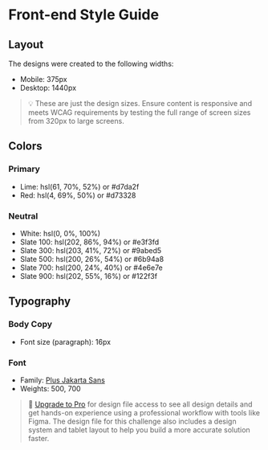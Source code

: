 # Front-end Style Guide

## Layout

The designs were created to the following widths:

- Mobile: 375px
- Desktop: 1440px

> 💡 These are just the design sizes. Ensure content is responsive and meets WCAG requirements by testing the full range of screen sizes from 320px to large screens.

## Colors

### Primary

- Lime: hsl(61, 70%, 52%) or #d7da2f
- Red: hsl(4, 69%, 50%) or #d73328

### Neutral

- White: hsl(0, 0%, 100%)
- Slate 100: hsl(202, 86%, 94%) or #e3f3fd
- Slate 300: hsl(203, 41%, 72%) or #9abed5
- Slate 500: hsl(200, 26%, 54%) or #6b94a8
- Slate 700: hsl(200, 24%, 40%) or #4e6e7e
- Slate 900: hsl(202, 55%, 16%) or #122f3f

## Typography

### Body Copy

- Font size (paragraph): 16px 

### Font

- Family: [Plus Jakarta Sans](https://fonts.google.com/specimen/Plus+Jakarta+Sans)
- Weights: 500, 700

> 💎 [Upgrade to Pro](https://www.frontendmentor.io/pro?ref=style-guide) for design file access to see all design details and get hands-on experience using a professional workflow with tools like Figma. The design file for this challenge also includes a design system and tablet layout to help you build a more accurate solution faster.
